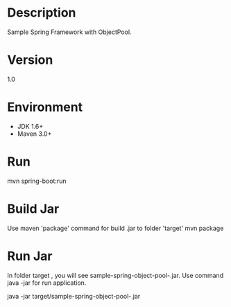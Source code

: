 Description
===========
Sample Spring Framework with ObjectPool.

Version
==========
1.0

Environment
===========
- JDK 1.6+
- Maven 3.0+

Run
===========
mvn spring-boot:run

Build Jar
===========
Use maven 'package' command for build .jar to folder 'target'
mvn package

Run Jar
===========
In folder target , you will see sample-spring-object-pool-<version>.jar. Use command java -jar for run application.

java -jar target/sample-spring-object-pool-<versoin>.jar
